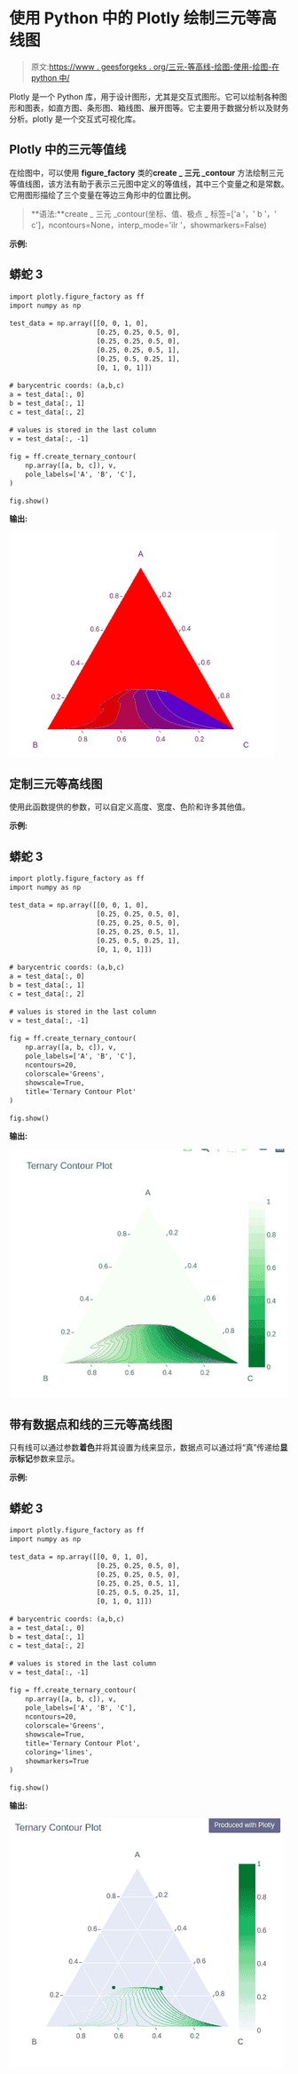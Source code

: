# 使用 Python 中的 Plotly 绘制三元等高线图

> 原文:[https://www . geesforgeks . org/三元-等高线-绘图-使用-绘图-在 python 中/](https://www.geeksforgeeks.org/ternary-contours-plot-using-plotly-in-python/)

Plotly 是一个 Python 库，用于设计图形，尤其是交互式图形。它可以绘制各种图形和图表，如直方图、条形图、箱线图、展开图等。它主要用于数据分析以及财务分析。plotly 是一个交互式可视化库。

## Plotly 中的三元等值线

在绘图中，可以使用 **figure_factory** 类的**create _ 三元 _contour** 方法绘制三元等值线图，该方法有助于表示三元图中定义的等值线，其中三个变量之和是常数。它用图形描绘了三个变量在等边三角形中的位置比例。

> **语法:**create _ 三元 _contour(坐标、值、极点 _ 标签=['a '，' b '，' c']，ncontours=None，interp_mode='ilr '，showmarkers=False)

**示例:**

## 蟒蛇 3

```
import plotly.figure_factory as ff
import numpy as np

test_data = np.array([[0, 0, 1, 0],
                      [0.25, 0.25, 0.5, 0],
                      [0.25, 0.25, 0.5, 0],
                      [0.25, 0.25, 0.5, 1],
                      [0.25, 0.5, 0.25, 1],
                      [0, 1, 0, 1]])

# barycentric coords: (a,b,c)
a = test_data[:, 0]
b = test_data[:, 1]
c = test_data[:, 2]

# values is stored in the last column
v = test_data[:, -1]

fig = ff.create_ternary_contour(
    np.array([a, b, c]), v,
    pole_labels=['A', 'B', 'C'],
)

fig.show()
```

**输出:**

![](img/c23904df4867c516b74c1c244da0c8f6.png)

## 定制三元等高线图

使用此函数提供的参数，可以自定义高度、宽度、色阶和许多其他值。

**示例:**

## 蟒蛇 3

```
import plotly.figure_factory as ff
import numpy as np

test_data = np.array([[0, 0, 1, 0],
                      [0.25, 0.25, 0.5, 0],
                      [0.25, 0.25, 0.5, 0],
                      [0.25, 0.25, 0.5, 1],
                      [0.25, 0.5, 0.25, 1],
                      [0, 1, 0, 1]])

# barycentric coords: (a,b,c)
a = test_data[:, 0]
b = test_data[:, 1]
c = test_data[:, 2]

# values is stored in the last column
v = test_data[:, -1]

fig = ff.create_ternary_contour(
    np.array([a, b, c]), v,
    pole_labels=['A', 'B', 'C'],
    ncontours=20,
    colorscale='Greens',
    showscale=True,
    title='Ternary Contour Plot'
)

fig.show()
```

**输出:**

![](img/b118436ea46992a800a0ed0cb5ce48c6.png)

## 带有数据点和线的三元等高线图

只有线可以通过参数**着色**并将其设置为线来显示，数据点可以通过将“真”传递给**显示标记**参数来显示。

**示例:**

## 蟒蛇 3

```
import plotly.figure_factory as ff
import numpy as np

test_data = np.array([[0, 0, 1, 0],
                      [0.25, 0.25, 0.5, 0],
                      [0.25, 0.25, 0.5, 0],
                      [0.25, 0.25, 0.5, 1],
                      [0.25, 0.5, 0.25, 1],
                      [0, 1, 0, 1]])

# barycentric coords: (a,b,c)
a = test_data[:, 0]
b = test_data[:, 1]
c = test_data[:, 2]

# values is stored in the last column
v = test_data[:, -1]

fig = ff.create_ternary_contour(
    np.array([a, b, c]), v,
    pole_labels=['A', 'B', 'C'],
    ncontours=20,
    colorscale='Greens',
    showscale=True,
    title='Ternary Contour Plot',
    coloring='lines',
    showmarkers=True
)

fig.show()
```

**输出:**

![](img/2ce43dcea650a9017b1e5e4794ccabf1.png)